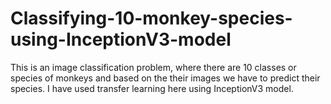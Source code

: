 # Classifying-10-monkey-species-using-InceptionV3-model
This is an image classification problem, where there are 10 classes or species of monkeys and based on the their images we have to predict their species. I have used transfer learning here using InceptionV3 model.
